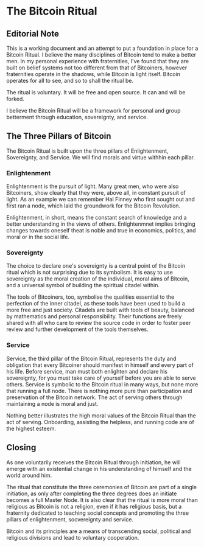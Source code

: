 # The Bitcoin Ritual

## Editorial Note

This is a working document and an attempt to put a foundation in place for a Bitcoin Ritual. I believe the many disciplines of Bitcoin tend to make a better men. In my personal experience with fraternities, I've found that they are built on belief systems not too different from that of Bitcoiners, however fraternities operate in the shadows, while Bitcoin is light itself. Bitcoin operates for all to see, and so to shall the ritual be. 

The ritual is voluntary. It will be free and open source. It can and will be forked. 

I believe the Bitcoin Ritual will be a framework for personal and group betterment through education, sovereignty, and service.

## The Three Pillars of Bitcoin
The Bitcoin Ritual is built upon the three pillars of Enlightenment, Sovereignty, and Service. We will find morals and virtue withhin each pillar.

### Enlightenment
Enlightenment is the pursuit of light. Many great men, who were also Bitcoiners, show clearly that they were, above all, in constant pursuit of light. As an example we can remember Hal Finney who first sought out and first ran a node, which laid the groundwork for the Bitcoin Revolution. 

Enlightenment, in short, means the constant search of knowledge and a better understanding in the views of others. Enlightenmnet implies bringing changes towards oneself theat is noble and true in economics, politics, and moral or in the social life. 

### Sovereignty
The choice to declare one's sovereignty is a central point of the Bitcoin ritual which is not surprising due to its symbolism. It is easy to use sovereignty as the moral creation of the individual, moral aims of Bitcoin, and a universal symbol of building the spiritual citadel within.

The tools of Bitcoiners, too, symbolise the qualities essential to the perfection of the inner citadel, as these tools have been used to build a more free and just society. Citadels are built with tools of beauty, balanced by mathematics and personal responsibility. Their functions are freely shared with all who care to review the source code in order to foster peer review and further development of the tools themselves. 

### Service
Service, the third pillar of the Bitcoin Ritual, represents the duty and obligation that every Bitcoiner should manifest in himself and every part of his life. Before service, man must both enlighten and declare his sovereignty, for you must take care of yourself before you are able to serve others. Service is symbolic to the Bitcoin ritual in many ways, but none more that running a full node. There is nothing more pure than participation and preservation of the Bitcoin network. The act of serving others through maintaining a node is moral and just. 

Nothing better illustrates the high moral values of the Bitcoin Ritual than the act of serving. Onboarding, assisting the helpless, and running code are of the highest esteem. 

## Closing
As one voluntarily receives the Bitcoin Ritual through initiation, he will emerge with an existential change in his understanding of himself and the world around him. 

The ritual that constitute the three ceremonies of Bitcoin are part of a single initiation, as only after completing the three degrees does an initiate becomes a full Master Node. It is also clear that the ritual is more moral than religious as Bitcoin is not a religion, even if it has religious basis, but a fraternity dedicated to teaching social concepts and promoting the three pillars of enlightenment, socvereignty and service. 
 
Bitcoin and its principles are a means of transcending social, political and religious divisions and lead to voluntary cooperation.
